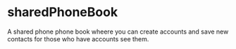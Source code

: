 # sharedPhoneBook
A shared phone phone book wheere you can create accounts and save new contacts for those who have accounts see them.
